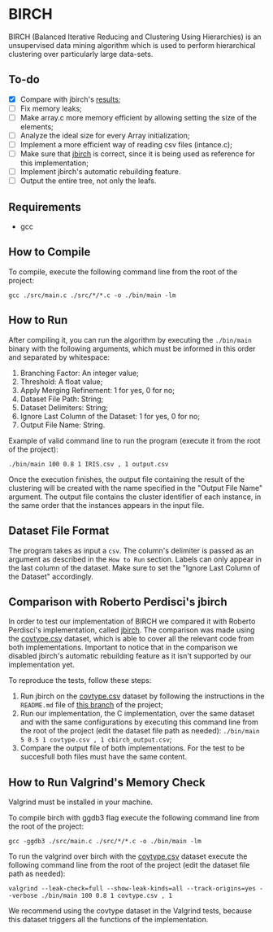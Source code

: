 # BIRCH

BIRCH (Balanced Iterative Reducing and Clustering Using Hierarchies) is an unsupervised data mining algorithm which is 
used to perform hierarchical clustering over particularly large data-sets.

## To-do
- [x] Compare with jbirch's [results](https://github.com/douglas444/jbirch/tree/reference-results);
- [ ] Fix memory leaks;
- [ ] Make array.c more memory efficient by allowing setting the size of the elements;
- [ ] Analyze the ideal size for every Array initialization;
- [ ] Implement a more efficient way of reading csv files (intance.c);
- [ ] Make sure that [jbirch](https://github.com/perdisci/jbirch) is correct, since it is being used as reference for 
this implementation;
- [ ] Implement jbirch's automatic rebuilding feature.
- [ ] Output the entire tree, not only the leafs.

## Requirements
* gcc

## How to Compile

To compile, execute the following command line from the root of the project:

```
gcc ./src/main.c ./src/*/*.c -o ./bin/main -lm
```

## How to Run

After compiling it, you can run the algorithm by executing the `./bin/main` binary with the following arguments, which 
must be informed in this order and separated by whitespace:

1. Branching Factor: An integer value;
2. Threshold: A float value;
3. Apply Merging Refinement: 1 for yes, 0 for no;
4. Dataset File Path: String;
5. Dataset Delimiters: String;
6. Ignore Last Column of the Dataset: 1 for yes, 0 for no;
7. Output File Name: String.

Example of valid command line to run the program (execute it from the root of the project):

```
./bin/main 100 0.8 1 IRIS.csv , 1 output.csv
```

Once the execution finishes, the output file containing the result of the clustering will be created with the name 
specified in the "Output File Name" argument. The output file contains the cluster identifier of each instance,
in the same order that the instances appears in the input file.

## Dataset File Format

The program takes as input a `csv`. The column's delimiter is passed as an argument as described in the `How to Run` 
section. Labels can only appear in the last column of the dataset. Make sure to set the 
"Ignore Last Column of the Dataset" accordingly.

## Comparison with Roberto Perdisci's jbirch

In order to test our implementation of BIRCH we compared it with Roberto Perdisci's implementation, called 
[jbirch](https://github.com/perdisci/jbirch). The comparison was made using the 
[covtype.csv](https://github.com/douglas444/arm-stream-framework/blob/main/arm-stream-exp/src/main/resources/covtype.csv) 
dataset, which is able to cover all the relevant code from both implementations. Important to notice that in the 
comparison we disabled jbirch's automatic rebuilding feature as it isn't supported by our implementation yet.

To reproduce the tests, follow these steps:
1. Run jbirch on the [covtype.csv](https://github.com/douglas444/arm-stream-framework/blob/main/arm-stream-exp/src/main/resources/covtype.csv) dataset by following the instructions in the `README.md` file of [this branch](https://github.com/douglas444/jbirch/tree/reference-results) of the project;
2. Run our implementation, the C implementation, over the same dataset and with the same configurations by executing 
this command line from the root of the project (edit the dataset file path as needed):
`./bin/main 5 0.5 1 covtype.csv , 1 cbirch_output.csv`;
3. Compare the output file of both implementations. For the test to be succesfull both files must have the same content.

## How to Run Valgrind's Memory Check

Valgrind must be installed in your machine.

To compile birch with ggdb3 flag execute the following command line from the root of the project:
```
gcc -ggdb3 ./src/main.c ./src/*/*.c -o ./bin/main -lm
```
To run the valgrind over birch with the 
[covtype.csv](https://github.com/douglas444/arm-stream-framework/blob/main/arm-stream-exp/src/main/resources/covtype.csv) 
dataset execute the following command line from the root of the project (edit the dataset file path as needed):
```
valgrind --leak-check=full --show-leak-kinds=all --track-origins=yes --verbose ./bin/main 100 0.8 1 covtype.csv , 1
```
We recommend using the covtype dataset in the Valgrind tests, because this dataset triggers all the functions of the 
implementation.
